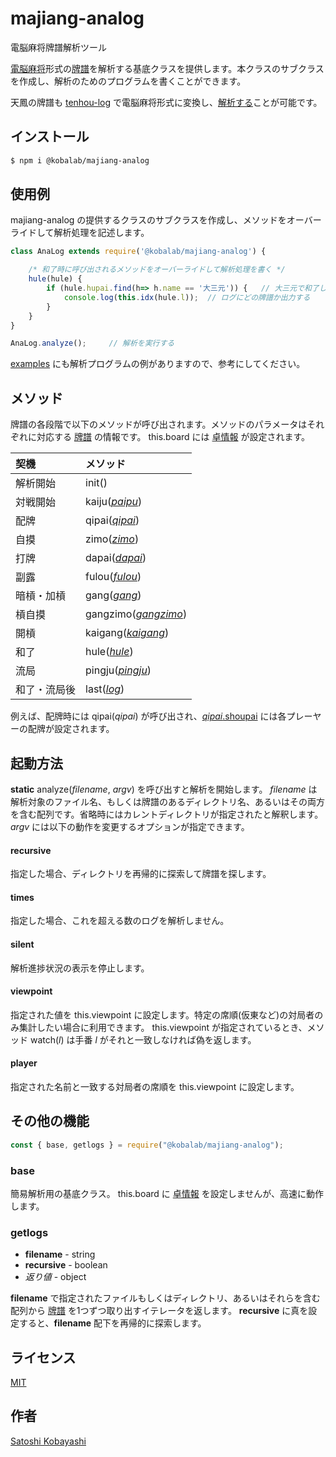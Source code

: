 # majiang-analog

電脳麻将牌譜解析ツール

[電脳麻将](https://github.com/kobalab/Majiang)形式の[牌譜](https://github.com/kobalab/majiang-core/wiki/%E7%89%8C%E8%AD%9C)を解析する基底クラスを提供します。本クラスのサブクラスを作成し、解析のためのプログラムを書くことができます。

天鳳の牌譜も [tenhou-log](https://www.npmjs.com/package/@kobalab/tenhou-log) で電脳麻将形式に変換し、[解析する](https://blog.kobalab.net/entry/20180113/1515776231)ことが可能です。

## インストール
```sh
$ npm i @kobalab/majiang-analog
```

## 使用例

majiang-analog の提供するクラスのサブクラスを作成し、メソッドをオーバーライドして解析処理を記述します。
```js
class AnaLog extends require('@kobalab/majiang-analog') {

    /* 和了時に呼び出されるメソッドをオーバーライドして解析処理を書く */
    hule(hule) {
        if (hule.hupai.find(h=> h.name == '大三元')) {   // 大三元で和了した場合
            console.log(this.idx(hule.l));  // ログにどの牌譜か出力する
        }
    }
}

AnaLog.analyze();     // 解析を実行する
```
[examples](https://github.com/kobalab/majiang-analog/tree/master/examples) にも解析プログラムの例がありますので、参考にしてください。

## メソッド
牌譜の各段階で以下のメソッドが呼び出されます。メソッドのパラメータはそれぞれに対応する [牌譜](https://github.com/kobalab/majiang-core/wiki/%E7%89%8C%E8%AD%9C) の情報です。
this.board には [卓情報](https://github.com/kobalab/majiang-core/wiki/%E5%8D%93%E6%83%85%E5%A0%B1) が設定されます。

|  契機        |  メソッド                                                                                                           |
|:-------------|:--------------------------------------------------------------------------------------------------------------------|
| 解析開始     | init()                                                                                                              |
| 対戦開始     | kaiju([_paipu_](https://github.com/kobalab/majiang-core/wiki/%E7%89%8C%E8%AD%9C#%E5%85%A8%E4%BD%93))                |
| 配牌         | qipai([_qipai_](https://github.com/kobalab/majiang-core/wiki/%E7%89%8C%E8%AD%9C#%E9%85%8D%E7%89%8C))                |
| 自摸         | zimo([_zimo_](https://github.com/kobalab/majiang-core/wiki/%E7%89%8C%E8%AD%9C#%E8%87%AA%E6%91%B8))                  |
| 打牌         | dapai([_dapai_](https://github.com/kobalab/majiang-core/wiki/%E7%89%8C%E8%AD%9C#%E6%89%93%E7%89%8C))                |
| 副露         | fulou([_fulou_](https://github.com/kobalab/majiang-core/wiki/%E7%89%8C%E8%AD%9C#%E5%89%AF%E9%9C%B2))                |
| 暗槓・加槓   | gang([_gang_](https://github.com/kobalab/majiang-core/wiki/%E7%89%8C%E8%AD%9C#%E6%A7%93))                           |
| 槓自摸       | gangzimo([_gangzimo_](https://github.com/kobalab/majiang-core/wiki/%E7%89%8C%E8%AD%9C#%E6%A7%93%E8%87%AA%E6%91%B8)) |
| 開槓         | kaigang([_kaigang_](https://github.com/kobalab/majiang-core/wiki/%E7%89%8C%E8%AD%9C#%E9%96%8B%E6%A7%93))            |
| 和了         | hule([_hule_](https://github.com/kobalab/majiang-core/wiki/%E7%89%8C%E8%AD%9C#%E5%92%8C%E4%BA%86))                  |
| 流局         | pingju([_pingju_](https://github.com/kobalab/majiang-core/wiki/%E7%89%8C%E8%AD%9C#%E6%B5%81%E5%B1%80))              |
| 和了・流局後 | last([_log_](https://github.com/kobalab/majiang-core/wiki/%E7%89%8C%E8%AD%9C#%E5%B1%80%E6%83%85%E5%A0%B1))          |

例えば、配牌時には qipai(_qipai_) が呼び出され、[_qipai_.shoupai](https://github.com/kobalab/majiang-core/wiki/%E7%89%8C%E8%AD%9C#shoupai) には各プレーヤーの配牌が設定されます。

## 起動方法
**static** analyze(_filename_, _argv_) を呼び出すと解析を開始します。
_filename_ は解析対象のファイル名、もしくは牌譜のあるディレクトリ名、あるいはその両方を含む配列です。省略時にはカレントディレクトリが指定されたと解釈します。
_argv_ には以下の動作を変更するオプションが指定できます。

#### recursive
指定した場合、ディレクトリを再帰的に探索して牌譜を探します。

#### times
指定した場合、これを超える数のログを解析しません。

#### silent
解析進捗状況の表示を停止します。

#### viewpoint
指定された値を this.viewpoint に設定します。特定の席順(仮東など)の対局者のみ集計したい場合に利用できます。
this.viewpoint が指定されているとき、メソッド watch(_l_) は手番 _l_ がそれと一致しなければ偽を返します。

#### player
指定された名前と一致する対局者の席順を this.viewpoint に設定します。

## その他の機能
```js
const { base, getlogs } = require("@kobalab/majiang-analog");
```
### base
簡易解析用の基底クラス。
this.board に [卓情報](https://github.com/kobalab/majiang-core/wiki/%E5%8D%93%E6%83%85%E5%A0%B1) を設定しませんが、高速に動作します。

### getlogs
* **filename** - string
* **recursive** - boolean
* _返り値_ - object

**filename** で指定されたファイルもしくはディレクトリ、あるいはそれらを含む配列から [牌譜](https://github.com/kobalab/majiang-core/wiki/%E7%89%8C%E8%AD%9C) を1つずつ取り出すイテレータを返します。
**recursive** に真を設定すると、**filename** 配下を再帰的に探索します。

## ライセンス
[MIT](https://github.com/kobalab/majiang-analog/blob/master/LICENSE)

## 作者
[Satoshi Kobayashi](https://github.com/kobalab)
